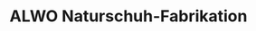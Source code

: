 ---
title: "ALWO Naturschuh-Fabrikation"
url: /hannover/alwo-naturschuh-fabrikation/
shop: Schuhe
---